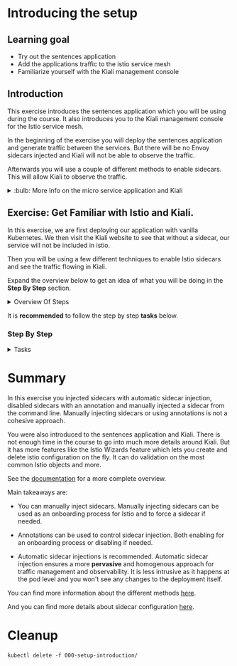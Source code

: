 [//]: # (Copyright, Eficode )
[//]: # (Origin: https://github.com/eficode-academy/istio-katas)
[//]: # (Tags: #sentences #kiali)

# Introducing the setup

## Learning goal

- Try out the sentences application
- Add the applications traffic to the istio service mesh
- Familiarize yourself with the Kiali management console

## Introduction

This exercise introduces the sentences application which you will be using during the course.
It also introduces you to the Kiali management console for the Istio service mesh.

In the beginning of the exercise you will deploy the sentences application 
and generate traffic between the services. But there will be no Envoy sidecars 
injected and Kiali will not be able to observe the traffic.

Afterwards you will use a couple of different methods to enable sidecars. This 
will allow Kiali to observe the traffic.

<details>
    <summary> :bulb: More Info on the micro service application and Kiali </summary>

### Sentences application

This application implements a simple 'sentences' builder, which can build
sentences from the following simple algorithm:

```
age = random(0,100)
name = random(['Peter','Ray','Egon'])
return name + ' is ' + age + ' years'
```
The application is made up of three services, one which can be queried for the
random age, one which can be queried for a random name and a frontend sentence service, which
calls the two other through HTTP requests and formats the final sentences.

The source code for the application can be seen in the  [sentences-app/](sentences-app/) folder.

### Kiali

Kiali provides dashboards and observability by showing you the structure and 
health of your service mesh. It provides detailed metrics, Grafana access and 
integrates with Jaeger for distributed tracing.

One of it's most powerful features are it's graphs. They provide a powerful way 
to visualize the topology oy your service mesh. 

It provides four main graph renderings of the mesh telemetry.

* The **workload** graph provides a detailed view of communication between workloads.

* The **app** graph aggregates the workloads with the same `app` labeling, which provides a more logical view.

* The **versioned app** graph aggregates by app, but breaks out the different versions providing traffic breakdowns that are version-specific.

* The **service** graph provides a high-level view, which aggregates all traffic for defined services.

![Kiali overview](images/kiali-overview.png)

We are using Kiali to visualize the work done in this Istio course.

</details>

## Exercise: Get Familiar with Istio and Kiali.

In this exercise, we are first deploying our application with vanilla 
Kubernetes. We then visit the Kiali website to see that without a 
sidecar, our service will not be included in istio.

Then you will be using a few different techniques to enable Istio sidecars 
and see the traffic flowing in Kiali.

Expand the overview below to get an idea of what you will be doing in the 
**Step By Step** section.

<details>
    <summary> Overview Of Steps </summary>

- Inspect you namespace

- Deploy the sentences application with kubectl 

> :bulb: It is located under the `000-setup-introduction/` directory.

- Observe the number of pods running

- Run the script `scripts/loop-query.sh` to produce traffic

- Open Kiali and find the sentences application

> Browse to **Applications** on the left hand menu and select `sentences`.
> View the info and browse traffic and metrics tabs.

- Pull the sentences application down.

- Enable automatic sidecar injection for **your** namespace

> Label **your** namespace(user1, user2, etc) with `istio-injection=enabled`.

- Redeploy sentences application

- Run the `loop-query.sh` script to produce traffic.

- Investigate the different graphs provided by kiali.

- Disable automatic sidecar injection for the `age` service

> In `spec.template.metadata.annotations` of the `age` service deployment 
> add the annotation `sidecar.istio.io/inject: 'false'` and re-deploy the 
> service.

- Inject sidecar for the `age` service

</details>

It is **recommended** to follow the step by step **tasks** below.

### Step By Step

<details>
    <summary> Tasks </summary>

#### Task: Inspect you namespace

___

You will need to know your namespace for later exercises. Find it with the 
following command.

```console
kubectl config view --output 'jsonpath={..namespace}'; echo
```

You should see something like below depending on your namespace. E.g. user1, 
user2, user3, etc.

```console
user1
```


#### Task: Deploy the sentences application

___

Open a terminal in the root of the git repository (istio-katas) and use `kubectl` to deploy `v1` of the application.

```console
kubectl apply -f 000-setup-introduction/
```

#### Task: Observe the number of services and pods running

___

```console
kubectl get pod,svc
```

You should see something like:

```console
NAME                             READY   STATUS    RESTARTS   AGE
pod/age-7976688957-mbvzz         1/1     Running   0          2s
pod/name-v1-587b56cdf4-rwcwt     1/1     Running   0          2s
pod/sentences-6dffccb8c6-7fd57   1/1     Running   0          2s

NAME                TYPE        CLUSTER-IP       EXTERNAL-IP   PORT(S)          AGE
service/age         ClusterIP   172.20.123.133   <none>        5000/TCP         2s
service/name        ClusterIP   172.20.108.51    <none>        5000/TCP         2s
service/sentences   NodePort    172.20.168.218   <none>        5000:30326/TCP   2s
```

#### Task: Run the `loop-query.sh` script

___

Run the following to continuously query the sentence service and observe the output.

Do this is a **new** terminal.

```console
./scripts/loop-query.sh
```

You should see output from the shell that looks like this.

```console
Using 10.0.36.130:30459, header ''
Egon is 40 years.
Ray is 16 years.
Peter is 38 years.
Peter is 19 years.
Ray is 66 years.
```

Traffic is now flowing between the services. But that **doesn't** mean it is part of 
the service mesh yet...

#### Task: Open Kiali and find the sentences application

___


Make sure **Namespace** is selected from the drop down at the top left and 
enter **your** namespace.

![Select Namespace](images/kiali-namespace-select.png)

Browse to **Applications** on the left hand menu and select `sentences`.

You will see the application, workloads and services are discovered by Kiali. 
But not much else.

The red icons beside the workloads mean we have no istio sidecars deployed.
Browse the different tabs to see that there is no traffic nor metrics being captured. 
As there are no sidecars the traffic is **not** part of the istio service mesh.

![Sentences with no sidecars](images/kiali-no-sidecars.png)

#### Task: Pull sentences application down

___


```console
kubectl delete -f 000-setup-introduction/
```

#### Task: Enable automatic sidecar injection

___


```console
kubectl label namespace <YOUR_NAMESPACE> istio-injection=enabled
```

#### Task: Redeploy sentences application

___


```console
kubectl apply -f 000-setup-introduction/
```

Observe the number of services and pods running.

```console
kubectl get pod,svc
```

You should see two containers per POD.

```console
NAME                                READY   STATUS    RESTARTS   AGE
pod/age-v1-6fccc84ff-kkdgn          2/2     Running   0          4m4s
pod/name-v1-6644f45d6f-lndkm        2/2     Running   0          4m4s
pod/sentences-v1-5bbf7bcfcb-fphpp   2/2     Running   0          4m4s

NAME                TYPE        CLUSTER-IP       EXTERNAL-IP   PORT(S)          AGE
service/age         ClusterIP   172.20.228.238   <none>        5000/TCP         4m5s
service/name        ClusterIP   172.20.213.23    <none>        5000/TCP         4m4s
service/sentences   NodePort    172.20.106.197   <none>        5000:32092/TCP   4m4s
```

Run the following command to observe envoy proxy.

```console
kubectl get pods -o=custom-columns=NAME:.metadata.name,CONTAINERS:.spec.containers[*].name
```

This should show an istio proxy sidecar for each service.

```console
NAME                            CONTAINERS
age-v1-676bf56bdd-m6bcj         age,istio-proxy
name-v1-587b56cdf4-6tnhs        name,istio-proxy
sentences-v1-6ccc9fdcc5-fzt2g   sentences,istio-proxy
```

#### Task: Run the loop-query.sh script

___


```console
./scripts/loop-query.sh
```

#### Task: Browse kiali and investigate the traffic flow

___


Browse to **Applications** on the left hand menu and select `sentences`.

> Remember to filter by **your** namespace.

Now you can see there are sidecars and the traffic is part of the mesh. 

- Browse the different tabs to see the traffic and metrics being captured.

> :bulb: It may take a minute before Kiali starts showing the traffic and 
> metrics. You can change the refresh rate in the top right hand corner.

![Sentences with sidecars](images/kiali-with-sidecars.png)


#### Task: Disable automatic sidecar injection for the `age` service

___


Edit the file `000-setup-introduction/age.yaml` and add the annotation 
`sidecar.istio.io/inject: 'false'`.

```yaml
apiVersion: apps/v1
kind: Deployment
metadata:
  labels:
    app: sentences
    mode: age
    version: v1
  name: age-v1
spec:
  replicas: 1
  selector:
    matchLabels:
      app: sentences
      mode: age
      version: v1
  template:
    metadata:
      labels:
        app: sentences
        mode: age
        version: v1
      annotations:                          # Annotations block
        sidecar.istio.io/inject: 'false'    # Enable or Disable sidecar injection
    spec:
      containers:
      - image: praqma/istio-sentences:v1
        name: age
        ports:
          - containerPort: 5000
        env:
        - name: "SENTENCE_MODE"
          value: "age"
```

Apply the changes to the `age.yaml` file.

```console
kubectl apply -f 000-setup-introduction/age.yaml
```

Use kubectl to see the number of pods running.

```console
kubectl get pods
```

You should, eventually, see that the `age` service has only **one** pod. E.g. it no 
longer has a sidecar and is **not** part of the service mesh.

```console
NAME                            READY   STATUS    RESTARTS   AGE
age-v1-574bfbb6b4-qb6rv         1/1     Running   0          3m50s
name-v1-795cf79f69-clrw4        2/2     Running   0          8m41s
sentences-v1-7cfbb658b6-rthxn   2/2     Running   0          8m41s
```

> Using automatic sidecar injection is the recommended way to add services 
> to the mesh as it is provides a more **pervasive** and homogenous approach. 
> If you do not want a sidecar for a service, use an **opt out** approach.

#### Task: Inject sidecar for the `age` service

___


You can manually inject sidecars to services. Even if the deployment is 
annotated. 

Run the following command to inject a sidecar for the `age` service.

```console
cat 000-setup-introduction/age.yaml |grep -v inject | kubectl apply -f -
```

Use kubectl to see the number of pods running.

```console
kubectl get pods
```

You should now see that the `age` service has **two** pods. E.g. it has 
a sidecar and is **again** part of the service mesh.

```console
NAME                            READY   STATUS    RESTARTS   AGE
age-v1-7b9f67b7dc-qxlxx         2/2     Running   0          76s
name-v1-795cf79f69-clrw4        2/2     Running   0          16m
sentences-v1-7cfbb658b6-rthxn   2/2     Running   0          16m
```

#### Task: Investigate the different graphs

___


Browse to the **graphs** and investigate the service, workload, app 
and versioned app graphs from the drop down at the top.

> :bulb: Use the display options to modify what is shown in the 
> different graphs. Showing request distribution is something
> we will be using often. Also ensure you are running the 
> `loop-query.sh` script to generate traffic.

![Graph Details](images/kiali-details.png)

</details>

# Summary

In this exercise you injected sidecars with automatic sidecar injection, 
disabled sidecars with an annotation and manually injected a sidecar from 
the command line.  Manually injecting sidecars or 
using annotations is not a cohesive approach.

You were also introduced to the sentences application and Kiali. There is not 
enough time in the course to go into much more details around Kiali. But it 
has more features like the Istio Wizards feature which lets you create and 
delete istio configuration on the fly. It can do validation on the most common 
Istio objects and more. 

See the [documentation](https://kiali.io/documentation/latest/features/) 
for a more complete overview.

Main takeaways are:

* You can manually inject sidecars. Manually injecting sidecars can be used as 
an onboarding process for Istio and to force a sidecar if needed.

* Annotations can be used to control sidecar injection. Both enabling for an 
onboarding process or disabling if needed.

* Automatic sidecar injections is recommended. Automatic sidecar injection 
ensures a more **pervasive** and homogenous approach for traffic management 
and observability. It is less intrusive as it happens at the pod level and 
you won't see any changes to the deployment itself.

You can find more information about the different methods 
[here](https://istio.io/latest/docs/setup/additional-setup/sidecar-injection/).

And you can find more details about sidecar configuration 
[here](https://istio.io/latest/docs/concepts/traffic-management/#sidecars).

# Cleanup

```console
kubectl delete -f 000-setup-introduction/
```
